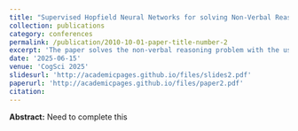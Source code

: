 ```yaml
---
title: "Supervised Hopfield Neural Networks for solving Non-Verbal Reasoning problems"
collection: publications
category: conferences
permalink: /publication/2010-10-01-paper-title-number-2
excerpt: 'The paper solves the non-verbal reasoning problem with the use of a supervised hopfield neural network'
date: '2025-06-15'
venue: 'CogSci 2025'
slidesurl: 'http://academicpages.github.io/files/slides2.pdf'
paperurl: 'http://academicpages.github.io/files/paper2.pdf'
citation:
---
```


**Abstract:** Need to complete this
